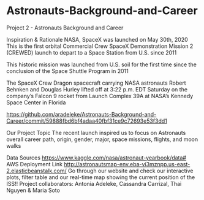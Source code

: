 # Astronauts-Background-and-Career
Project 2 - Astronauts Background and Career

Inspiration & Rationale
NASA, SpaceX was launched on May 30th, 2020 This is the first orbital Commercial Crew SpaceX Demonstration Mission 2 (CREWED) launch to depart to a Space Station from U.S. since 2011

This historic mission was launched from U.S. soil for the first time since the conclusion of the Space Shuttle Program in 2011

The SpaceX Crew Dragon spacecraft carrying NASA astronauts Robert Behnken and Douglas Hurley lifted off at 3:22 p.m. EDT Saturday on the company’s Falcon 9 rocket from Launch Complex 39A at NASA’s Kennedy Space Center in Florida

https://github.com/aradeleke/Astronauts-Background-and-Career/commit/59888fbd6bf4adaa40fbf31ce9c72693e53f3dd1

Our Project Topic
The recent launch inspired us to focus on Astronauts overall career path, origin, gender, major, space missions, flights, and moon walks

Data Sources
https://www.kaggle.com/nasa/astronaut-yearbook/data#
AWS Deployment Link
http://astronautsmap-env.eba-vi3mznpp.us-east-2.elasticbeanstalk.com/
Go through our website and check our interactive plots, filter table and our real-time map showing the current position of the ISS!!
Project collaborators: Antonia Adeleke, Cassandra Carrizal, Thai Nguyen & Maria Soto
